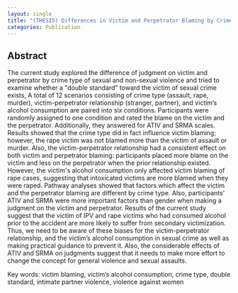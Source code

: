 ```yaml
---
layout: single
title: "(THESIS) Differences in Victim and Perpetrator Blaming by Crime Type, Victim-Perpetrator Relationship, and Victim's Alcohol Consumption."
categories: Publication
---
```


## Abstract
The current study explored the difference of judgment on victim and perpetrator by crime type of sexual and non-sexual violence and tried to examine whether a "double standard" toward the victim of sexual crime exists, A total of 12 scenarios consisting of crime type (assault, rape, murder), victim-perpetrator relationship (stranger, partner), and victim’s alcohol consumption are paired into six conditions. Participants were randomly assigned to one condition and rated the blame on the victim and the perpetrator. Additionally, they answered for ATIV and SRMA scales. Results showed that the crime type did in fact influence victim blaming; however, the rape victim was not blamed more than the victim of assault or murder. Also, the victim-perpetrator relationship had a consistent effect on both victim and perpetrator blaming: participants placed more blame on the victim and less on the perpetrator when the prior relationship existed. However, the victim's alcohol consumption only affected victim blaming of rape cases, suggesting that intoxicated victims are more blamed when they were raped. Pathway analyses showed that factors which affect the victim and the perpetrator blaming are different by crime type. Also, participants’ ATIV and SRMA were more important factors than gender when making a judgment on the victim and perpetrator. Results of the current study suggest that the victim of IPV and rape victims who had consumed alcohol prior to the accident are more likely to suffer from secondary victimization. Thus, we need to be aware of these biases for the victim-perpetrator relationship, and the victim’s alcohol consumption in sexual crime as well as making practical guidance to prevent it. Also, the considerable effects of ATIV and SRMA on judgments suggest that it needs to make more effort to change the concept for general violence and sexual assaults. 

Key words: victim blaming, victim’s alcohol consumption, crime type, double standard, intimate partner violence, violence against women